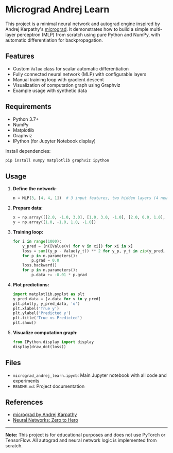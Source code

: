 # Micrograd Andrej Learn

This project is a minimal neural network and autograd engine inspired by Andrej Karpathy's [micrograd](https://github.com/karpathy/micrograd). It demonstrates how to build a simple multi-layer perceptron (MLP) from scratch using pure Python and NumPy, with automatic differentiation for backpropagation.

## Features

- Custom `Value` class for scalar automatic differentiation
- Fully connected neural network (MLP) with configurable layers
- Manual training loop with gradient descent
- Visualization of computation graph using Graphviz
- Example usage with synthetic data

## Requirements

- Python 3.7+
- NumPy
- Matplotlib
- Graphviz
- IPython (for Jupyter Notebook display)

Install dependencies:
```bash
pip install numpy matplotlib graphviz ipython
```

## Usage

1. **Define the network:**
    ```python
    n = MLP(3, [4, 4, 1])  # 3 input features, two hidden layers (4 neurons each), 1 output
    ```

2. **Prepare data:**
    ```python
    x = np.array([[2.0, -1.0, 3.0], [1.0, 3.0, -1.0], [2.0, 0.0, 1.0], [5.4, 1.2, 2.7]])
    y = np.array([1.0, -1.0, 1.0, -1.0])
    ```

3. **Training loop:**
    ```python
    for i in range(1000):
        y_pred = [n([Value(v) for v in xi]) for xi in x]
        loss = sum((y_p - Value(y_t)) ** 2 for y_p, y_t in zip(y_pred, y))
        for p in n.parameters():
            p.grad = 0.0
        loss.backward()
        for p in n.parameters():
            p.data += -0.01 * p.grad
    ```

4. **Plot predictions:**
    ```python
    import matplotlib.pyplot as plt
    y_pred_data = [v.data for v in y_pred]
    plt.plot(y, y_pred_data, 'o')
    plt.xlabel('True y')
    plt.ylabel('Predicted y')
    plt.title('True vs Predicted')
    plt.show()
    ```

5. **Visualize computation graph:**
    ```python
    from IPython.display import display
    display(draw_dot(loss))
    ```

## Files

- `micrograd_andrej_learn.ipynb`: Main Jupyter notebook with all code and experiments
- `README.md`: Project documentation

## References

- [micrograd by Andrej Karpathy](https://github.com/karpathy/micrograd)
- [Neural Networks: Zero to Hero](https://www.youtube.com/watch?v=VMj-3S1tku0)

---

**Note:** This project is for educational purposes and does not use PyTorch or TensorFlow. All autograd and neural network logic is implemented from scratch.
